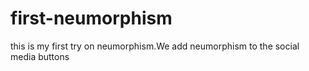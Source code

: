 # first-neumorphism

this is my first try on neumorphism.We add neumorphism to the social media buttons
